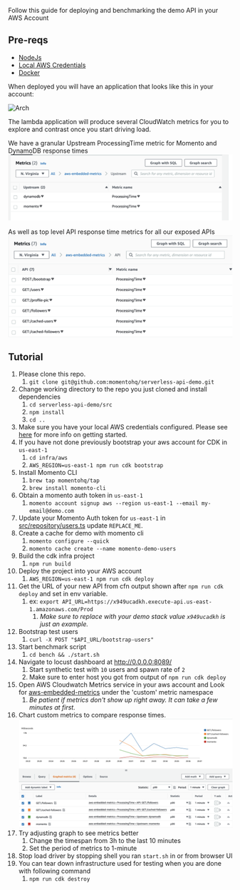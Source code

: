 Follow this guide for deploying and benchmarking the demo API in your AWS Account

## Pre-reqs
* [NodeJs](https://nodejs.org/)
* [Local AWS Credentials](https://docs.aws.amazon.com/cli/latest/userguide/cli-configure-quickstart.html)
* [Docker](https://www.docker.com/)

When deployed you will have an application that looks like this in your account:

![Arch](./pics/arch.jpeg)

The lambda application will produce several CloudWatch metrics for you to explore and contrast once you start
driving load.

We have a granular Upstream ProcessingTime metric for Momento and DynamoDB response times
![UpstreamMetrics](./pics/upstream-metrics.png)

As well as top level API response time metrics for all our exposed APIs
![APIMetrics](./pics/api-metrics.png)

## Tutorial
1. Please clone this repo.
    1. `git clone git@github.com:momentohq/serverless-api-demo.git`
2. Change working directory to the repo you just cloned and install dependencies
    1. `cd serverless-api-demo/src`
    2. `npm install`
    3. `cd ..`
3. Make sure you have your local AWS credentials configured. Please see [here](https://docs.aws.amazon.com/cli/latest/userguide/cli-configure-quickstart.html) for more info on getting started.
4. If you have not done previously bootstrap your aws account for CDK in `us-east-1`
    1. `cd infra/aws`
    2. `AWS_REGION=us-east-1 npm run cdk bootstrap`
5. Install Momento CLI
    1. `brew tap momentohq/tap`
    2. `brew install momento-cli`
6. Obtain a momento auth token in `us-east-1`
    1. `momento account signup aws --region us-east-1 --email my-email@demo.com`
7. Update your Momento Auth token for `us-east-1` in [src/repository/users.ts](https://github.com/momentohq/serverless-api-demo/blob/main/src/repository/users.ts#L7) update `REPLACE_ME`.
8. Create a cache for demo with momento cli
    1. `momento configure --quick`
    2. `momento cache create --name momento-demo-users`
9. Build the cdk infra project
    1. `npm run build`
10. Deploy the project into your AWS account
    1. `AWS_REGION=us-east-1 npm run cdk deploy`
11. Get the URL of your new API from cfn output shown after `npm run cdk deploy` and set in env variable.
    1. ex: `export API_URL=https://x949ucadkh.execute-api.us-east-1.amazonaws.com/Prod`
        1. _Make sure to replace with your demo stack value `x949ucadkh` is just an example._
12. Bootstrap test users
    1. `curl -X POST "$API_URL/bootstrap-users"`
13. Start benchmark script
    1. `cd bench && ./start.sh`
14. Navigate to locust dashboard at http://0.0.0.0:8089/
    1. Start synthetic test with `10` users and spawn rate of `2`
    2. Make sure to enter host you got from output of `npm run cdk deploy`
15. Open AWS Cloudwatch Metrics service in your aws account and Look for [aws-embedded-metrics](https://us-east-1.console.aws.amazon.com/cloudwatch/home?region=us-east-1#metricsV2:graph=~();namespace=~'aws-embedded-metrics) under the 'custom' metric namespace
    1. _Be patient if metrics don't show up right away. It can take a few minutes at first._
16. Chart custom metrics to compare response times.
    ![Image](./pics/metrics.png)
16. Try adjusting graph to see metrics better
    1. Change the timespan from 3h to the last 10 minutes
    2. Set the period of metrics to 1-minute
17. Stop load driver by stopping shell you ran `start.sh` in or from browser UI
18. You can tear down infrastructure used for testing when you are done with following command
    1. `npm run cdk destroy`

